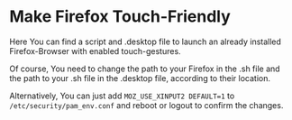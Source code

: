 # Make Firefox Touch-Friendly

Here You can find a script and .desktop file to launch an already installed Firefox-Browser with enabled touch-gestures.

Of course, You need to change the path to your Firefox in the .sh file and the path to your .sh file in the .desktop file, according to their location.

Alternatively, You can just add `MOZ_USE_XINPUT2 DEFAULT=1` to `/etc/security/pam_env.conf` and reboot or logout to confirm the changes. 
